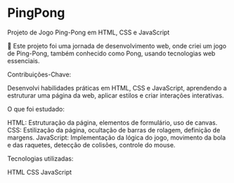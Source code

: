# PingPong
Projeto de Jogo Ping-Pong em HTML, CSS e JavaScript


🚀 Este projeto foi uma jornada de desenvolvimento web, onde criei um jogo de Ping-Pong, também conhecido como Pong, usando tecnologias web essenciais.

Contribuições-Chave:

Desenvolvi habilidades práticas em HTML, CSS e JavaScript, aprendendo a estruturar uma página da web, aplicar estilos e criar interações interativas.

O que foi estudado:

HTML: Estruturação da página, elementos de formulário, uso de canvas.
CSS: Estilização da página, ocultação de barras de rolagem, definição de margens.
JavaScript: Implementação da lógica do jogo, movimento da bola e das raquetes, detecção de colisões, controle do mouse.

Tecnologias utilizadas:

HTML
CSS
JavaScript
